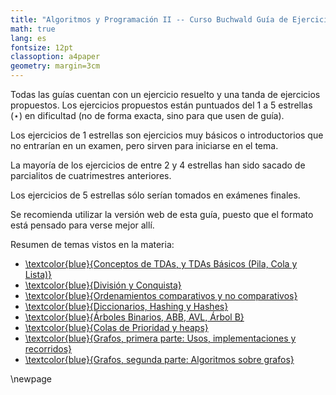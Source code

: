 ```yaml
---
title: "Algoritmos y Programación II -- Curso Buchwald Guía de Ejercicios"
math: true
lang: es
fontsize: 12pt
classoption: a4paper
geometry: margin=3cm
---
```


Todas las guías cuentan con un ejercicio resuelto y una tanda de ejercicios propuestos.
Los ejercicios propuestos están puntuados del 1 a 5 estrellas ($\star$) en dificultad
(no de forma exacta, sino para que usen de guía).

Los ejercicios de 1 estrellas son ejercicios muy básicos o introductorios que no entrarían en un examen, pero
sirven para iniciarse en el tema.

La mayoría de los ejercicios de entre 2 y 4 estrellas han sido sacado de parcialitos de cuatrimestres anteriores.

Los ejercicios de 5 estrellas sólo serían tomados en exámenes finales.

Se recomienda utilizar la versión web de esta guía, puesto que el formato está pensado para verse mejor allí.

Resumen de temas vistos en la materia:

  * [\textcolor{blue}{Conceptos de TDAs, y TDAs Básicos (Pila, Cola y Lista)}](https://algoritmos-rw.github.io/algo2/material/guias/tdas_conceptos)
  * [\textcolor{blue}{División y Conquista}](https://algoritmos-rw.github.io/algo2/material/guias/dyc)
  * [\textcolor{blue}{Ordenamientos comparativos y no comparativos}](https://algoritmos-rw.github.io/algo2/material/guias/ordenamientos)
  * [\textcolor{blue}{Diccionarios, Hashing y Hashes}](https://algoritmos-rw.github.io/algo2/material/guias/hash)
  * [\textcolor{blue}{Árboles Binarios, ABB, AVL, Árbol B}](https://algoritmos-rw.github.io/algo2/material/guias/arboles)
  * [\textcolor{blue}{Colas de Prioridad y heaps}](https://algoritmos-rw.github.io/algo2/material/guias/heap)
  * [\textcolor{blue}{Grafos, primera parte: Usos, implementaciones y recorridos}](https://algoritmos-rw.github.io/algo2/material/guias/grafos_1)
  * [\textcolor{blue}{Grafos, segunda parte: Algoritmos sobre grafos}](https://algoritmos-rw.github.io/algo2/material/guias/grafos_2)


\newpage
